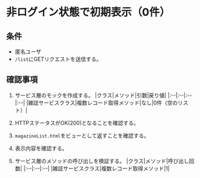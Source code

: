 # 非ログイン状態で初期表示（0件）

## 条件
- 匿名ユーザ
- `/list`にGETリクエストを送信する。

## 確認事項
1. サービス層のモックを作成する。
|クラス|メソッド|引数|戻り値|
|:--|:--|:--|:--|
|雑誌サービスクラス|複数レコード取得メソッド|なし|0件（空のリスト）|

1. HTTPステータスがOK(200)となることを確認する。

1. `magazineList.html`をビューとして返すことを確認する。

1. 表示内容を確認する。

1. サービス層のメソッドの呼び出しを検証する。
|クラス|メソッド|呼び出し回数|
|:--|:--|:--|
|雑誌サービスクラス|複数レコード取得メソッド|1|
